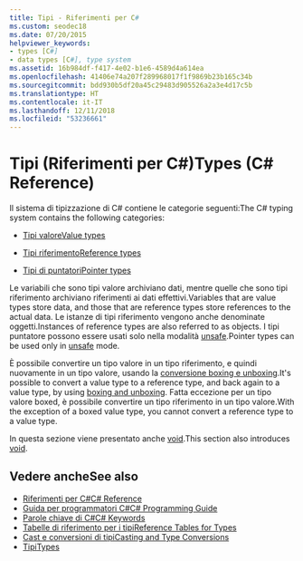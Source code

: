 ```yaml
---
title: Tipi - Riferimenti per C#
ms.custom: seodec18
ms.date: 07/20/2015
helpviewer_keywords:
- types [C#]
- data types [C#], type system
ms.assetid: 16b984df-f417-4e02-b1e6-4589d4a614ea
ms.openlocfilehash: 41406e74a207f289968017f1f9869b23b165c34b
ms.sourcegitcommit: bdd930b5df20a45c29483d905526a2a3e4d17c5b
ms.translationtype: HT
ms.contentlocale: it-IT
ms.lasthandoff: 12/11/2018
ms.locfileid: "53236661"
---
```

# <a name="types-c-reference"></a><span data-ttu-id="e3423-102">Tipi (Riferimenti per C#)</span><span class="sxs-lookup"><span data-stu-id="e3423-102">Types (C# Reference)</span></span>

<span data-ttu-id="e3423-103">Il sistema di tipizzazione di C# contiene le categorie seguenti:</span><span class="sxs-lookup"><span data-stu-id="e3423-103">The C# typing system contains the following categories:</span></span>

- [<span data-ttu-id="e3423-104">Tipi valore</span><span class="sxs-lookup"><span data-stu-id="e3423-104">Value types</span></span>](value-types.md)

- [<span data-ttu-id="e3423-105">Tipi riferimento</span><span class="sxs-lookup"><span data-stu-id="e3423-105">Reference types</span></span>](reference-types.md)

- [<span data-ttu-id="e3423-106">Tipi di puntatori</span><span class="sxs-lookup"><span data-stu-id="e3423-106">Pointer types</span></span>](../../programming-guide/unsafe-code-pointers/pointer-types.md)

 <span data-ttu-id="e3423-107">Le variabili che sono tipi valore archiviano dati, mentre quelle che sono tipi riferimento archiviano riferimenti ai dati effettivi.</span><span class="sxs-lookup"><span data-stu-id="e3423-107">Variables that are value types store data, and those that are reference types store references to the actual data.</span></span> <span data-ttu-id="e3423-108">Le istanze di tipi riferimento vengono anche denominate oggetti.</span><span class="sxs-lookup"><span data-stu-id="e3423-108">Instances of reference types are also referred to as objects.</span></span> <span data-ttu-id="e3423-109">I tipi puntatore possono essere usati solo nella modalità [unsafe](unsafe.md).</span><span class="sxs-lookup"><span data-stu-id="e3423-109">Pointer types can be used only in [unsafe](unsafe.md) mode.</span></span>

 <span data-ttu-id="e3423-110">È possibile convertire un tipo valore in un tipo riferimento, e quindi nuovamente in un tipo valore, usando la [conversione boxing e unboxing](../../../csharp/programming-guide/types/boxing-and-unboxing.md).</span><span class="sxs-lookup"><span data-stu-id="e3423-110">It's possible to convert a value type to a reference type, and back again to a value type, by using [boxing and unboxing](../../../csharp/programming-guide/types/boxing-and-unboxing.md).</span></span> <span data-ttu-id="e3423-111">Fatta eccezione per un tipo valore boxed, è possibile convertire un tipo riferimento in un tipo valore.</span><span class="sxs-lookup"><span data-stu-id="e3423-111">With the exception of a boxed value type, you cannot convert a reference type to a value type.</span></span>

 <span data-ttu-id="e3423-112">In questa sezione viene presentato anche [void](void.md).</span><span class="sxs-lookup"><span data-stu-id="e3423-112">This section also introduces [void](void.md).</span></span>

## <a name="see-also"></a><span data-ttu-id="e3423-113">Vedere anche</span><span class="sxs-lookup"><span data-stu-id="e3423-113">See also</span></span>

- [<span data-ttu-id="e3423-114">Riferimenti per C#</span><span class="sxs-lookup"><span data-stu-id="e3423-114">C# Reference</span></span>](../index.md)
- [<span data-ttu-id="e3423-115">Guida per programmatori C#</span><span class="sxs-lookup"><span data-stu-id="e3423-115">C# Programming Guide</span></span>](../../programming-guide/index.md)
- [<span data-ttu-id="e3423-116">Parole chiave di C#</span><span class="sxs-lookup"><span data-stu-id="e3423-116">C# Keywords</span></span>](index.md)
- [<span data-ttu-id="e3423-117">Tabelle di riferimento per i tipi</span><span class="sxs-lookup"><span data-stu-id="e3423-117">Reference Tables for Types</span></span>](reference-tables-for-types.md)
- [<span data-ttu-id="e3423-118">Cast e conversioni di tipi</span><span class="sxs-lookup"><span data-stu-id="e3423-118">Casting and Type Conversions</span></span>](../../programming-guide/types/casting-and-type-conversions.md)
- [<span data-ttu-id="e3423-119">Tipi</span><span class="sxs-lookup"><span data-stu-id="e3423-119">Types</span></span>](../../programming-guide/types/index.md)
